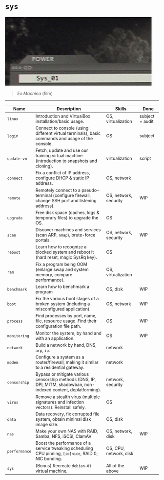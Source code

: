 # `sys`

![sys](sys.jpg)

> _Ex Machina_ (film)

---

| Name          | Description                                                                                                        | Skills                 | Done            |
| ------------- | ------------------------------------------------------------------------------------------------------------------ | ---------------------- | --------------- |
| `linux`       | Introduction and VirtualBox installation/basic usage.                                                              | OS, virtualization     | subject + audit |
| `login`       | Connect to console (using different virtual terminals), basic commands and usage of the console.                   | OS                     | subject         |
| `update-vm`   | Fetch, update and use our training virtual machine (introduction to snapshots and cloning).                        | virtualization         | script          |
| `connect`     | Fix a conflict of IP address, configure DHCP & static IP address.                                                  | OS, network            |                 |
| `remote`      | Remotely connect to a pseudo-terminal (configure firewall, change SSH port and listening address).                 | OS, network, security  | WIP             |
| `upgrade`     | Free disk space (caches, logs & temporary files) to upgrade the OS.                                                | OS                     |                 |
| `scan`        | Discover machines and services (scan ARP, `nmap`), brute-force portals.                                            | OS, network, security  | WIP             |
| `reboot`      | Learn how to recognize a blocked system and reboot it (hard reset, magic SysRq key).                               | OS                     |                 |
| `ram`         | Fix a program being OOM (enlarge swap and system memory, compare performance).                                     | OS, virtualization     |                 |
| `benchmark`   | Learn how to benchmark a program                                                                                   | OS, disk               | WIP             |
| `boot`        | Fix the various boot stages of a broken system (including a misconfigured application).                            | OS, network            | WIP             |
| `process`     | Find processes by port, name, file, resource usage. Find their configuration file path.                            | OS                     | WIP             |
| `monitoring`  | Monitor the system, by hand and with an application.                                                               | OS                     | WIP             |
| `network`     | Build a network by hand, DNS, `arp`, `ip.`                                                                         | network                |                 |
| `modem`       | Configure a system as a router/firewall, making it similar to a residential gateway.                               | network                |                 |
| `censorship`  | Bypass or mitigate various censorship methods (DNS, IP, DPI, MITM, shadowban, non-indexed content, deplatforming). | network, security      |                 |
| `virus`       | Remove a stealth virus (multiple signatures and infection vectors). Reinstall safely.                              | OS                     |                 |
| `data`        | Data recovery, fix corrupted file system, obtain minimal disk image size.                                          | OS, disk               |                 |
| `nas`         | Make your own NAS with RAID, Samba, NFS, iSCSI, ClamAV                                                             | OS, network, disk      | WIP             |
| `performance` | Boost the performance of a service tweaking scheduling CPU pinning, `[io]nice`, RAID 0, NIC bonding.               | OS, CPU, network, disk |                 |
| `sys`         | (Bonus) Recreate `debian-01` virtual machine.                                                                      | All of the above       | WIP             |
